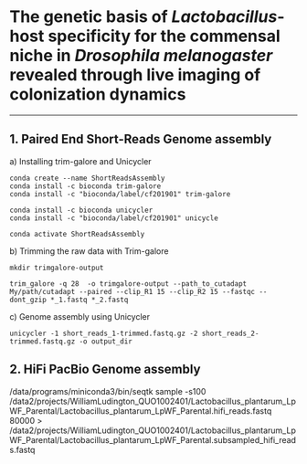 # **The genetic basis of *Lactobacillus*-host specificity for the commensal niche in *Drosophila melanogaster* revealed through live imaging of colonization dynamics**

----------------------------------------------------------------------------------------------------------------------------------------------------------------------------

## **1. Paired End Short-Reads Genome assembly**

a) Installing trim-galore and Unicycler

```
conda create --name ShortReadsAssembly
conda install -c bioconda trim-galore
conda install -c "bioconda/label/cf201901" trim-galore

conda install -c bioconda unicycler
conda install -c "bioconda/label/cf201901" unicycle

conda activate ShortReadsAssembly
```

b) Trimming the raw data with Trim-galore

```
mkdir trimgalore-output 

trim_galore -q 28  -o trimgalore-output --path_to_cutadapt My/path/cutadapt --paired --clip_R1 15 --clip_R2 15 --fastqc --dont_gzip *_1.fastq *_2.fastq
```

c) Genome assembly using Unicycler

```
unicycler -1 short_reads_1-trimmed.fastq.gz -2 short_reads_2-trimmed.fastq.gz -o output_dir
```

## **2. HiFi PacBio Genome assembly**



/data/programs/miniconda3/bin/seqtk sample -s100 /data2/projects/WilliamLudington_QUO1002401/Lactobacillus_plantarum_LpWF_Parental/Lactobacillus_plantarum_LpWF_Parental.hifi_reads.fastq 80000 > /data2/projects/WilliamLudington_QUO1002401/Lactobacillus_plantarum_LpWF_Parental/Lactobacillus_plantarum_LpWF_Parental.subsampled_hifi_reads.fastq















